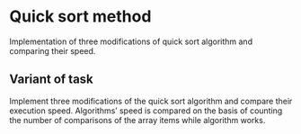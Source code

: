 # Quick sort method
Implementation of three modifications of quick sort algorithm and comparing 
their speed.

## Variant of task
Implement three modifications of the quick sort algorithm and compare their 
execution speed. Algorithms’ speed is compared on the basis of counting the 
number of comparisons of the array items while algorithm works. 
